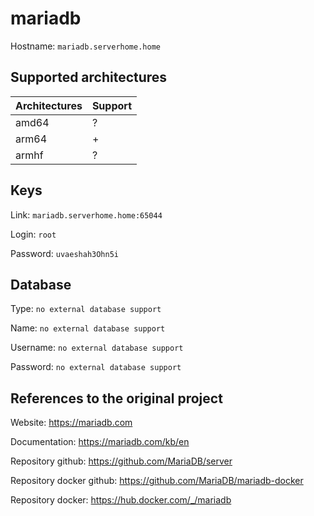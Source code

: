 # mariadb

Hostname: `mariadb.serverhome.home`

## Supported architectures

| Architectures | Support |
| :------------ | :------ |
| amd64         | ?       |
| arm64         | +       |
| armhf         | ?       |

## Keys

Link: `mariadb.serverhome.home:65044`

Login: `root`

Password: `uvaeshah3Ohn5i`

## Database

Type: `no external database support`

Name: `no external database support`

Username: `no external database support`

Password: `no external database support`

## References to the original project

Website: https://mariadb.com

Documentation: https://mariadb.com/kb/en

Repository github: https://github.com/MariaDB/server

Repository docker github: https://github.com/MariaDB/mariadb-docker

Repository docker: https://hub.docker.com/_/mariadb
